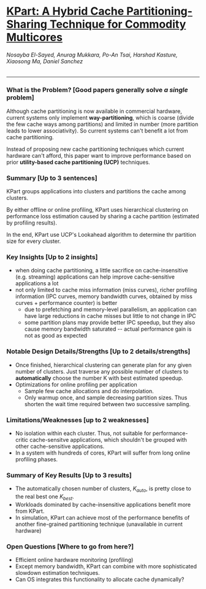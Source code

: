 # [KPart: A Hybrid Cache Partitioning-Sharing Technique for Commodity Multicores](https://ieeexplore.ieee.org/document/8327002/)

###### Nosayba El-Sayed, Anurag Mukkara, Po-An Tsai, Harshad Kasture, Xiaosong Ma, Daniel Sanchez

---

### What is the Problem? [Good papers generally solve *a single* problem]

Although cache partitioning is now available in commercial hardware, current systems only implement **way-partitioning**, which is coarse (divide the few cache ways among partitions) and limited in number (more partition leads to lower associativity). So current systems can't benefit a lot from cache partitioning.

Instead of proposing new cache partitioning techniques which current hardware can't afford, this paper want to improve performance based on prior **utility-based cache partitioning (UCP)** techniques.

### Summary [Up to 3 sentences]

KPart groups applications into clusters and partitions the cache among clusters.

By either offline or online profiling, KPart uses hierarchical clustering on performance loss estimation caused by sharing a cache partition (estimated by profiling results).

In the end, KPart use UCP's Lookahead algorithm to determine thr partition size for every cluster.

### Key Insights [Up to 2 insights]

- when doing cache partitioning, a little sacrifice on cache-insensitive (e.g. streaming) applications can help improve cache-sensitive applications a lot
- not only limited to cache miss information (miss curves), richer profiling information (IPC curves, memory bandwidth curves, obtained by miss curves + performance counter) is better
  - due to prefetching and memory-level parallelism, an application can have large reductions in cache misses but little to not change in IPC
  - some partition plans may provide better IPC speedup, but they also cause memory bandwidth saturated -- actual performance gain is not as good as expected

### Notable Design Details/Strengths [Up to 2 details/strengths]

- Once finished, hierarchical clustering can generate plan for any given number of clusters. Just traverse any possible number of clusters to **automatically** choose the number K with best estimated speedup.
- Optimizations for online profiling per application
  - Sample few cache allocations and do interpolation.
  - Only warmup once, and sample decreasing partition sizes. Thus shorten the wait time required between two successive sampling.

### Limitations/Weaknesses [up to 2 weaknesses]

- No isolation within each cluster. Thus, not suitable for performance-critic cache-sensitve applications, which shouldn't be grouped with other cache-sensitive applications.
- In a system with hundreds of cores, KPart will suffer from long online profiling phases.

### Summary of Key Results [Up to 3 results]

- The automatically chosen number of clusters, $K_{auto}$, is pretty close to the real best one $K_{best}$.
- Workloads dominated by cache-insensitive applications benefit more from KPart.
- In simulation, KPart can achieve most of the performance benefits of another fine-grained partitioning technique (unavailable in current hardware)

### Open Questions [Where to go from here?]

- Efficient online hardware monitoring (profiling)
- Except memory bandwidth, KPart can combine with more sophisticated slowdown estimation techniques.
- Can OS integrates this functionality to allocate cache dynamically?